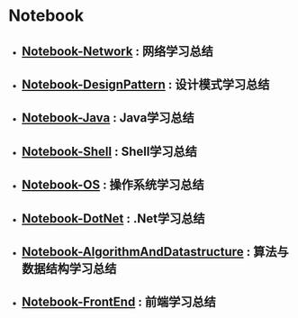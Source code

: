 # Notebook

* ## [Notebook-Network](https://github.com/dp9u0/Notebook-Network) : 网络学习总结
* ## [Notebook-DesignPattern](https://github.com/dp9u0/Notebook-DesignPattern) : 设计模式学习总结
* ## [Notebook-Java](https://github.com/dp9u0/Notebook-Java) : Java学习总结
* ## [Notebook-Shell](https://github.com/dp9u0/Notebook-Shell) : Shell学习总结
* ## [Notebook-OS](https://github.com/dp9u0/Notebook-OS) : 操作系统学习总结
* ## [Notebook-DotNet](https://github.com/dp9u0/Notebook-DotNet) : .Net学习总结
* ## [Notebook-AlgorithmAndDatastructure](https://github.com/dp9u0/Notebook-AlgorithmAndDatastructure) : 算法与数据结构学习总结
* ## [Notebook-FrontEnd](https://github.com/dp9u0/Notebook-FrontEnd) : 前端学习总结



